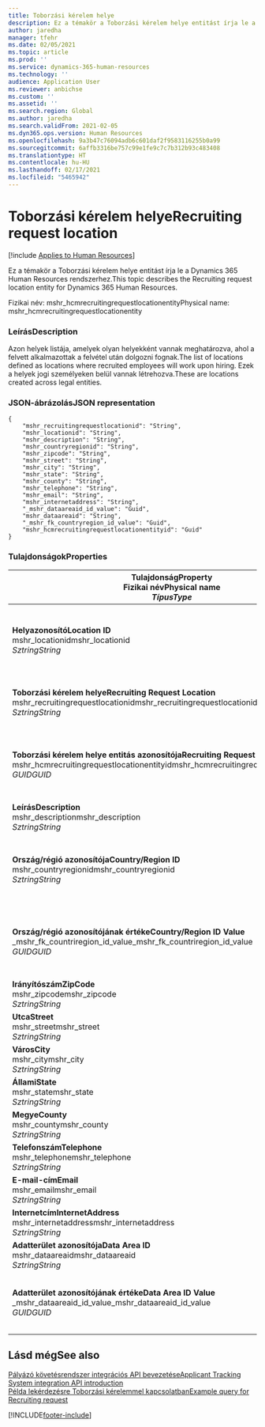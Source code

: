 ```yaml
---
title: Toborzási kérelem helye
description: Ez a témakör a Toborzási kérelem helye entitást írja le a Dynamics 365 Human Resources rendszerhez.
author: jaredha
manager: tfehr
ms.date: 02/05/2021
ms.topic: article
ms.prod: ''
ms.service: dynamics-365-human-resources
ms.technology: ''
audience: Application User
ms.reviewer: anbichse
ms.custom: ''
ms.assetid: ''
ms.search.region: Global
ms.author: jaredha
ms.search.validFrom: 2021-02-05
ms.dyn365.ops.version: Human Resources
ms.openlocfilehash: 9a3b47c76094adb6c601daf2f9583116255b0a99
ms.sourcegitcommit: 6affb3316be757c99e1fe9c7c7b312b93c483408
ms.translationtype: HT
ms.contentlocale: hu-HU
ms.lasthandoff: 02/17/2021
ms.locfileid: "5465942"
---
```

# <a name="recruiting-request-location"></a><span data-ttu-id="e4957-103">Toborzási kérelem helye</span><span class="sxs-lookup"><span data-stu-id="e4957-103">Recruiting request location</span></span>

[!include [Applies to Human Resources](../includes/applies-to-hr.md)]

<span data-ttu-id="e4957-104">Ez a témakör a Toborzási kérelem helye entitást írja le a Dynamics 365 Human Resources rendszerhez.</span><span class="sxs-lookup"><span data-stu-id="e4957-104">This topic describes the Recruiting request location entity for Dynamics 365 Human Resources.</span></span>

<span data-ttu-id="e4957-105">Fizikai név: mshr_hcmrecruitingrequestlocationentity</span><span class="sxs-lookup"><span data-stu-id="e4957-105">Physical name: mshr_hcmrecruitingrequestlocationentity</span></span>

### <a name="description"></a><span data-ttu-id="e4957-106">Leírás</span><span class="sxs-lookup"><span data-stu-id="e4957-106">Description</span></span>

<span data-ttu-id="e4957-107">Azon helyek listája, amelyek olyan helyekként vannak meghatározva, ahol a felvett alkalmazottak a felvétel után dolgozni fognak.</span><span class="sxs-lookup"><span data-stu-id="e4957-107">The list of locations defined as locations where recruited employees will work upon hiring.</span></span> <span data-ttu-id="e4957-108">Ezek a helyek jogi személyeken belül vannak létrehozva.</span><span class="sxs-lookup"><span data-stu-id="e4957-108">These are locations created across legal entities.</span></span>

### <a name="json-representation"></a><span data-ttu-id="e4957-109">JSON-ábrázolás</span><span class="sxs-lookup"><span data-stu-id="e4957-109">JSON representation</span></span>

```
{
    "mshr_recruitingrequestlocationid": "String",
    "mshr_locationid": "String",
    "mshr_description": "String",
    "mshr_countryregionid": "String",
    "mshr_zipcode": "String",
    "mshr_street": "String",
    "mshr_city": "String",
    "mshr_state": "String",
    "mshr_county": "String",
    "mshr_telephone": "String",
    "mshr_email": "String",
    "mshr_internetaddress": "String",
    "_mshr_dataareaid_id_value": "Guid",
    "mshr_dataareaid": "String",
    "_mshr_fk_countryregion_id_value": "Guid",
    "mshr_hcmrecruitingrequestlocationentityid": "Guid"
}
```

### <a name="properties"></a><span data-ttu-id="e4957-110">Tulajdonságok</span><span class="sxs-lookup"><span data-stu-id="e4957-110">Properties</span></span>

| <span data-ttu-id="e4957-111">Tulajdonság</span><span class="sxs-lookup"><span data-stu-id="e4957-111">Property</span></span><br><span data-ttu-id="e4957-112">**Fizikai név**</span><span class="sxs-lookup"><span data-stu-id="e4957-112">**Physical name**</span></span><br><span data-ttu-id="e4957-113">**_Típus_**</span><span class="sxs-lookup"><span data-stu-id="e4957-113">**_Type_**</span></span> | <span data-ttu-id="e4957-114">Használat</span><span class="sxs-lookup"><span data-stu-id="e4957-114">Use</span></span> | <span data-ttu-id="e4957-115">Leírás</span><span class="sxs-lookup"><span data-stu-id="e4957-115">Description</span></span> |
| --- | --- | --- |
| <span data-ttu-id="e4957-116">**Helyazonosító**</span><span class="sxs-lookup"><span data-stu-id="e4957-116">**Location ID**</span></span><br><span data-ttu-id="e4957-117">mshr_locationid</span><span class="sxs-lookup"><span data-stu-id="e4957-117">mshr_locationid</span></span><br><span data-ttu-id="e4957-118">*Sztring*</span><span class="sxs-lookup"><span data-stu-id="e4957-118">*String*</span></span> | <span data-ttu-id="e4957-119">Írás egyszer</span><span class="sxs-lookup"><span data-stu-id="e4957-119">Write-once</span></span><br><span data-ttu-id="e4957-120">Szükséges</span><span class="sxs-lookup"><span data-stu-id="e4957-120">Required</span></span> | <span data-ttu-id="e4957-121">A toborzási hely felhasználó által olvasható, rendszer által generált egyedi azonosítója.</span><span class="sxs-lookup"><span data-stu-id="e4957-121">The system-generated, user-readable identifier for the recruiting location.</span></span> |
| <span data-ttu-id="e4957-122">**Toborzási kérelem helye**</span><span class="sxs-lookup"><span data-stu-id="e4957-122">**Recruiting Request Location**</span></span><br><span data-ttu-id="e4957-123">mshr_recruitingrequestlocationid</span><span class="sxs-lookup"><span data-stu-id="e4957-123">mshr_recruitingrequestlocationid</span></span><br><span data-ttu-id="e4957-124">*Sztring*</span><span class="sxs-lookup"><span data-stu-id="e4957-124">*String*</span></span> | <span data-ttu-id="e4957-125">Írás egyszer</span><span class="sxs-lookup"><span data-stu-id="e4957-125">Write-once</span></span><br><span data-ttu-id="e4957-126">Szükséges</span><span class="sxs-lookup"><span data-stu-id="e4957-126">Required</span></span> | <span data-ttu-id="e4957-127">A toborzási hely felhasználó által definiált egyedi azonosítója.</span><span class="sxs-lookup"><span data-stu-id="e4957-127">User-defined unique identifier for the recruiting location.</span></span> |
| <span data-ttu-id="e4957-128">**Toborzási kérelem helye entitás azonosítója**</span><span class="sxs-lookup"><span data-stu-id="e4957-128">**Recruiting Request Location Entity ID**</span></span><br><span data-ttu-id="e4957-129">mshr_hcmrecruitingrequestlocationentityid</span><span class="sxs-lookup"><span data-stu-id="e4957-129">mshr_hcmrecruitingrequestlocationentityid</span></span><br><span data-ttu-id="e4957-130">*GUID*</span><span class="sxs-lookup"><span data-stu-id="e4957-130">*GUID*</span></span> | <span data-ttu-id="e4957-131">Írásvédett</span><span class="sxs-lookup"><span data-stu-id="e4957-131">Read-only</span></span><br><span data-ttu-id="e4957-132">Szükséges</span><span class="sxs-lookup"><span data-stu-id="e4957-132">Required</span></span> | <span data-ttu-id="e4957-133">A Toborzási kérelem helye rekord rendszer által generált egyedi azonosítója.</span><span class="sxs-lookup"><span data-stu-id="e4957-133">System-generated unique identifier for the recruiting request location record.</span></span> |
| <span data-ttu-id="e4957-134">**Leírás**</span><span class="sxs-lookup"><span data-stu-id="e4957-134">**Description**</span></span><br><span data-ttu-id="e4957-135">mshr_description</span><span class="sxs-lookup"><span data-stu-id="e4957-135">mshr_description</span></span><br><span data-ttu-id="e4957-136">*Sztring*</span><span class="sxs-lookup"><span data-stu-id="e4957-136">*String*</span></span> | <span data-ttu-id="e4957-137">Olvasás/írás</span><span class="sxs-lookup"><span data-stu-id="e4957-137">Read/write</span></span><br><span data-ttu-id="e4957-138">Szükséges</span><span class="sxs-lookup"><span data-stu-id="e4957-138">Required</span></span> | <span data-ttu-id="e4957-139">A hely leírása</span><span class="sxs-lookup"><span data-stu-id="e4957-139">Description of the location.</span></span> |
| <span data-ttu-id="e4957-140">**Ország/régió azonosítója**</span><span class="sxs-lookup"><span data-stu-id="e4957-140">**Country/Region ID**</span></span><br><span data-ttu-id="e4957-141">mshr_countryregionid</span><span class="sxs-lookup"><span data-stu-id="e4957-141">mshr_countryregionid</span></span><br><span data-ttu-id="e4957-142">*Sztring*</span><span class="sxs-lookup"><span data-stu-id="e4957-142">*String*</span></span> | <span data-ttu-id="e4957-143">Írásvédett</span><span class="sxs-lookup"><span data-stu-id="e4957-143">Read-only</span></span><br><span data-ttu-id="e4957-144">Választható</span><span class="sxs-lookup"><span data-stu-id="e4957-144">Optional</span></span> | <span data-ttu-id="e4957-145">Megadja, hogy a jelölt melyik országban vagy régióban rendelkezik állampolgársággal.</span><span class="sxs-lookup"><span data-stu-id="e4957-145">Specifies the country or region where the candidate has citizenship.</span></span> |
| <span data-ttu-id="e4957-146">**Ország/régió azonosítójának értéke**</span><span class="sxs-lookup"><span data-stu-id="e4957-146">**Country/Region ID Value**</span></span><br><span data-ttu-id="e4957-147">_mshr_fk_countriregion_id_value</span><span class="sxs-lookup"><span data-stu-id="e4957-147">_mshr_fk_countriregion_id_value</span></span><br><span data-ttu-id="e4957-148">*GUID*</span><span class="sxs-lookup"><span data-stu-id="e4957-148">*GUID*</span></span> | <span data-ttu-id="e4957-149">Írásvédett</span><span class="sxs-lookup"><span data-stu-id="e4957-149">Read-only</span></span><br><span data-ttu-id="e4957-150">Választható</span><span class="sxs-lookup"><span data-stu-id="e4957-150">Optional</span></span><br><span data-ttu-id="e4957-151">Idegen kulcs: mshr_logisticaddresscountryregionentityid / mshr_logisticsaddresscountryregionentity</span><span class="sxs-lookup"><span data-stu-id="e4957-151">Foreign key: mshr_logisticaddresscountryregionentityid of mshr_logisticsaddresscountryregionentity</span></span> | <span data-ttu-id="e4957-152">A cím országának/régiójának rendszer által generált egyedi azonosítója.</span><span class="sxs-lookup"><span data-stu-id="e4957-152">System-generated unique identifier of the country/region of the address.</span></span> |
| <span data-ttu-id="e4957-153">**Irányítószám**</span><span class="sxs-lookup"><span data-stu-id="e4957-153">**ZipCode**</span></span><br><span data-ttu-id="e4957-154">mshr_zipcode</span><span class="sxs-lookup"><span data-stu-id="e4957-154">mshr_zipcode</span></span><br><span data-ttu-id="e4957-155">*Sztring*</span><span class="sxs-lookup"><span data-stu-id="e4957-155">*String*</span></span> | <span data-ttu-id="e4957-156">Írásvédett</span><span class="sxs-lookup"><span data-stu-id="e4957-156">Read-only</span></span><br><span data-ttu-id="e4957-157">Választható</span><span class="sxs-lookup"><span data-stu-id="e4957-157">Optional</span></span> | <span data-ttu-id="e4957-158">Irányítószám / postai kód.</span><span class="sxs-lookup"><span data-stu-id="e4957-158">Zip/postal code.</span></span> |
| <span data-ttu-id="e4957-159">**Utca**</span><span class="sxs-lookup"><span data-stu-id="e4957-159">**Street**</span></span><br><span data-ttu-id="e4957-160">mshr_street</span><span class="sxs-lookup"><span data-stu-id="e4957-160">mshr_street</span></span><br><span data-ttu-id="e4957-161">*Sztring*</span><span class="sxs-lookup"><span data-stu-id="e4957-161">*String*</span></span> | <span data-ttu-id="e4957-162">Írásvédett</span><span class="sxs-lookup"><span data-stu-id="e4957-162">Read-only</span></span><br><span data-ttu-id="e4957-163">Választható</span><span class="sxs-lookup"><span data-stu-id="e4957-163">Optional</span></span> | <span data-ttu-id="e4957-164">Utca.</span><span class="sxs-lookup"><span data-stu-id="e4957-164">Street address.</span></span> |
| <span data-ttu-id="e4957-165">**Város**</span><span class="sxs-lookup"><span data-stu-id="e4957-165">**City**</span></span><br><span data-ttu-id="e4957-166">mshr_city</span><span class="sxs-lookup"><span data-stu-id="e4957-166">mshr_city</span></span><br><span data-ttu-id="e4957-167">*Sztring*</span><span class="sxs-lookup"><span data-stu-id="e4957-167">*String*</span></span> | <span data-ttu-id="e4957-168">Írásvédett</span><span class="sxs-lookup"><span data-stu-id="e4957-168">Read-only</span></span><br><span data-ttu-id="e4957-169">Választható</span><span class="sxs-lookup"><span data-stu-id="e4957-169">Optional</span></span> | <span data-ttu-id="e4957-170">Város .</span><span class="sxs-lookup"><span data-stu-id="e4957-170">City.</span></span> |
| <span data-ttu-id="e4957-171">**Állami**</span><span class="sxs-lookup"><span data-stu-id="e4957-171">**State**</span></span><br><span data-ttu-id="e4957-172">mshr_state</span><span class="sxs-lookup"><span data-stu-id="e4957-172">mshr_state</span></span><br><span data-ttu-id="e4957-173">*Sztring*</span><span class="sxs-lookup"><span data-stu-id="e4957-173">*String*</span></span> | <span data-ttu-id="e4957-174">Írásvédett</span><span class="sxs-lookup"><span data-stu-id="e4957-174">Read-only</span></span><br><span data-ttu-id="e4957-175">Választható</span><span class="sxs-lookup"><span data-stu-id="e4957-175">Optional</span></span> | <span data-ttu-id="e4957-176">Állam vagy tartomány.</span><span class="sxs-lookup"><span data-stu-id="e4957-176">State or province.</span></span> |
| <span data-ttu-id="e4957-177">**Megye**</span><span class="sxs-lookup"><span data-stu-id="e4957-177">**County**</span></span><br><span data-ttu-id="e4957-178">mshr_county</span><span class="sxs-lookup"><span data-stu-id="e4957-178">mshr_county</span></span><br><span data-ttu-id="e4957-179">*Sztring*</span><span class="sxs-lookup"><span data-stu-id="e4957-179">*String*</span></span> | <span data-ttu-id="e4957-180">Írásvédett</span><span class="sxs-lookup"><span data-stu-id="e4957-180">Read-only</span></span><br><span data-ttu-id="e4957-181">Választható</span><span class="sxs-lookup"><span data-stu-id="e4957-181">Optional</span></span> | <span data-ttu-id="e4957-182">Megye.</span><span class="sxs-lookup"><span data-stu-id="e4957-182">County.</span></span> |
| <span data-ttu-id="e4957-183">**Telefonszám**</span><span class="sxs-lookup"><span data-stu-id="e4957-183">**Telephone**</span></span><br><span data-ttu-id="e4957-184">mshr_telephone</span><span class="sxs-lookup"><span data-stu-id="e4957-184">mshr_telephone</span></span><br><span data-ttu-id="e4957-185">*Sztring*</span><span class="sxs-lookup"><span data-stu-id="e4957-185">*String*</span></span> | <span data-ttu-id="e4957-186">Olvasás/írás</span><span class="sxs-lookup"><span data-stu-id="e4957-186">Read/write</span></span><br><span data-ttu-id="e4957-187">Választható</span><span class="sxs-lookup"><span data-stu-id="e4957-187">Optional</span></span> | <span data-ttu-id="e4957-188">A helyszín telefonszáma.</span><span class="sxs-lookup"><span data-stu-id="e4957-188">Telephone number for the location.</span></span> |
| <span data-ttu-id="e4957-189">**E-mail-cím**</span><span class="sxs-lookup"><span data-stu-id="e4957-189">**Email**</span></span><br><span data-ttu-id="e4957-190">mshr_email</span><span class="sxs-lookup"><span data-stu-id="e4957-190">mshr_email</span></span><br><span data-ttu-id="e4957-191">*Sztring*</span><span class="sxs-lookup"><span data-stu-id="e4957-191">*String*</span></span> | <span data-ttu-id="e4957-192">Olvasás/írás</span><span class="sxs-lookup"><span data-stu-id="e4957-192">Read/write</span></span><br><span data-ttu-id="e4957-193">Választható</span><span class="sxs-lookup"><span data-stu-id="e4957-193">Optional</span></span> | <span data-ttu-id="e4957-194">E-mail-cím.</span><span class="sxs-lookup"><span data-stu-id="e4957-194">Email address.</span></span> |
| <span data-ttu-id="e4957-195">**Internetcím**</span><span class="sxs-lookup"><span data-stu-id="e4957-195">**InternetAddress**</span></span><br><span data-ttu-id="e4957-196">mshr_internetaddress</span><span class="sxs-lookup"><span data-stu-id="e4957-196">mshr_internetaddress</span></span><br><span data-ttu-id="e4957-197">*Sztring*</span><span class="sxs-lookup"><span data-stu-id="e4957-197">*String*</span></span> | <span data-ttu-id="e4957-198">Olvasás/írás</span><span class="sxs-lookup"><span data-stu-id="e4957-198">Read/write</span></span><br><span data-ttu-id="e4957-199">Választható</span><span class="sxs-lookup"><span data-stu-id="e4957-199">Optional</span></span> | <span data-ttu-id="e4957-200">A hely webhelyének URL-címe.</span><span class="sxs-lookup"><span data-stu-id="e4957-200">URL for the location website.</span></span> |
| <span data-ttu-id="e4957-201">**Adatterület azonosítója**</span><span class="sxs-lookup"><span data-stu-id="e4957-201">**Data Area ID**</span></span><br><span data-ttu-id="e4957-202">mshr_dataareaid</span><span class="sxs-lookup"><span data-stu-id="e4957-202">mshr_dataareaid</span></span><br><span data-ttu-id="e4957-203">*Sztring*</span><span class="sxs-lookup"><span data-stu-id="e4957-203">*String*</span></span> | <span data-ttu-id="e4957-204">Olvasás/írás</span><span class="sxs-lookup"><span data-stu-id="e4957-204">Read/write</span></span><br><span data-ttu-id="e4957-205">Választható</span><span class="sxs-lookup"><span data-stu-id="e4957-205">Optional</span></span> | <span data-ttu-id="e4957-206">Megadja a jogi személyt (vállalatot).</span><span class="sxs-lookup"><span data-stu-id="e4957-206">Specifies the legal entity (company).</span></span> |
| <span data-ttu-id="e4957-207">**Adatterület azonosítójának értéke**</span><span class="sxs-lookup"><span data-stu-id="e4957-207">**Data Area ID Value**</span></span><br><span data-ttu-id="e4957-208">_mshr_dataareaid_id_value</span><span class="sxs-lookup"><span data-stu-id="e4957-208">_mshr_dataareaid_id_value</span></span><br><span data-ttu-id="e4957-209">*GUID*</span><span class="sxs-lookup"><span data-stu-id="e4957-209">*GUID*</span></span> | <span data-ttu-id="e4957-210">Írásvédett</span><span class="sxs-lookup"><span data-stu-id="e4957-210">Read-only</span></span><br><span data-ttu-id="e4957-211">Választható</span><span class="sxs-lookup"><span data-stu-id="e4957-211">Optional</span></span><br><span data-ttu-id="e4957-212">Idegen kulcs: cdm_companyid / cdm_company entitás</span><span class="sxs-lookup"><span data-stu-id="e4957-212">Foreign key: cdm_companyid of cdm_company entity</span></span> | <span data-ttu-id="e4957-213">A jogi személyt (vállalatot) azonosító, rendszer által generált GUID-érték.</span><span class="sxs-lookup"><span data-stu-id="e4957-213">System-generated GUID value identifying the legal entity (company).</span></span> |

## <a name="see-also"></a><span data-ttu-id="e4957-214">Lásd még</span><span class="sxs-lookup"><span data-stu-id="e4957-214">See also</span></span>

[<span data-ttu-id="e4957-215">Pályázó követésrendszer integrációs API bevezetése</span><span class="sxs-lookup"><span data-stu-id="e4957-215">Applicant Tracking System integration API introduction</span></span>](hr-admin-integration-ats-api-introduction.md)<br>
[<span data-ttu-id="e4957-216">Példa lekérdezésre Toborzási kérelemmel kapcsolatban</span><span class="sxs-lookup"><span data-stu-id="e4957-216">Example query for Recruiting request</span></span>](hr-admin-integration-ats-api-recruiting-request-example-query.md)



[!INCLUDE[footer-include](../includes/footer-banner.md)]